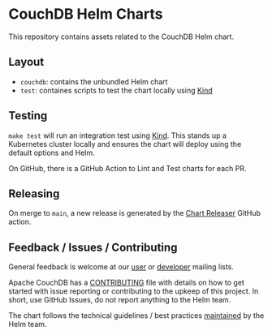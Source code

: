 # CouchDB Helm Charts

This repository contains assets related to the CouchDB Helm chart.

## Layout

 * `couchdb`: contains the unbundled Helm chart
 * `test`: containes scripts to test the chart locally using [Kind][5]

## Testing


`make test` will run an integration test using [Kind][5]. This stands up a Kubernetes cluster locally and ensures the chart will deploy using the default options and Helm.

On GitHub, there is a GitHub Action to Lint and Test charts for each PR.

## Releasing

On merge to `main`, a new release is generated by the [Chart Releaser](https://github.com/helm/chart-releaser-action) GitHub action.

## Feedback / Issues / Contributing

General feedback is welcome at our [user][1] or [developer][2] mailing lists.

Apache CouchDB has a [CONTRIBUTING][3] file with details on how to get started
with issue reporting or contributing to the upkeep of this project. In short,
use GitHub Issues, do not report anything to the Helm team.

The chart follows the technical guidelines / best practices [maintained][4] by the Helm team.

[1]: http://mail-archives.apache.org/mod_mbox/couchdb-user/
[2]: http://mail-archives.apache.org/mod_mbox/couchdb-dev/
[3]: https://github.com/apache/couchdb/blob/master/CONTRIBUTING.md
[4]: https://github.com/helm/charts/blob/master/REVIEW_GUIDELINES.md
[5]: https://github.com/kubernetes-sigs/kind
